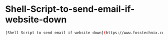 # Shell-Script-to-send-email-if-website-down
  ```bash
[Shell Script to send email if website down](https://www.fosstechnix.com/shell-script-to-send-email-if-website-down/)
   ```
